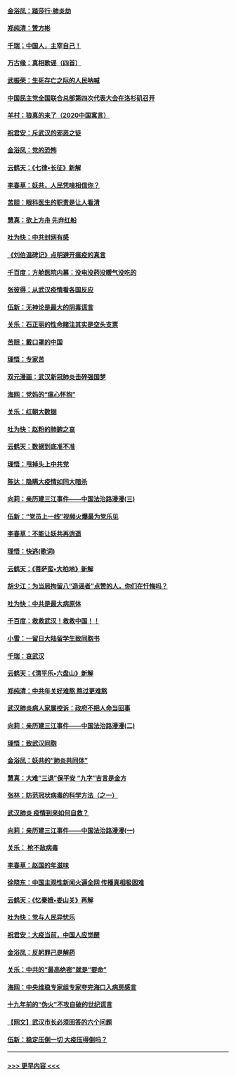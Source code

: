 #### [金浴凤：踏莎行‧肺炎劫](../pages/nsc993/n11858227.md?t=02101911) 
#### [郑纯清：赞方彬](../pages/nsc993/n11856803.md?t=02101911) 
#### [千瑞；中国人，主宰自己！](../pages/nsc993/n11856793.md?t=02101911) 
#### [万古缘：真相歌谣（四首）](../pages/nsc993/n11856263.md?t=02101911) 
#### [武振荣：生死存亡之际的人民呐喊](../pages/nsc993/n11856256.md?t=02101911) 
#### [中国民主党全国联合总部第四次代表大会在洛杉矶召开](../pages/nsc993/n11856344.md?t=02101911) 
#### [羊村：狼真的来了（2020中国寓言）](../pages/nsc993/n11856229.md?t=02101911) 
#### [祝君安：斥武汉的邪恶之徒](../pages/nsc993/n11855861.md?t=02101911) 
#### [金浴凤：党的恐怖](../pages/nsc993/n11855849.md?t=02101911) 
#### [云鹤天：《七律▪长征》新解](../pages/nsc993/n11855479.md?t=02101911) 
#### [李春草：妖共，人民凭啥相信你？](../pages/nsc993/n11855196.md?t=02101911) 
#### [苦胆：眼科医生的职责是让人看清](../pages/nsc993/n11853840.md?t=02101911) 
#### [慧真：欲上方舟 先弃红船](../pages/nsc993/n11853483.md?t=02101911) 
#### [吐为快：中共封网有感](../pages/nsc993/n11852575.md?t=02101911) 
#### [《刘伯温碑记》点明避开瘟疫的真言](../pages/nsc993/n11852128.md?t=02101911) 
#### [千百度：方舱医院内幕：没电没药没暖气没吃的](../pages/nsc993/n11850211.md?t=02101911) 
#### [张彼得：从武汉疫情看各国反应](../pages/nsc993/n11850102.md?t=02101911) 
#### [伍新：无神论是最大的阴毒谎言](../pages/nsc993/n11846129.md?t=02101911) 
#### [关乐：石正丽的性命赌注其实是空头支票](../pages/nsc993/n11846109.md?t=02101911) 
#### [苦胆：戴口罩的中国](../pages/nsc993/n11845576.md?t=02101911) 
#### [理悟：专家苦](../pages/nsc993/n11845564.md?t=02101911) 
#### [双元漫画：武汉新冠肺炎击碎强国梦](../pages/nsc993/n11843320.md?t=02101911) 
#### [海网：党妈的“瘟心怀抱”](../pages/nsc993/n11840740.md?t=02101911) 
#### [关乐：红朝大数据](../pages/nsc993/n11840675.md?t=02101911) 
#### [吐为快：赵粉的肺腑之哀](../pages/nsc993/n11840618.md?t=02101911) 
#### [云鹤天：数据到底准不准](../pages/nsc993/n11840325.md?t=02101911) 
#### [理悟：甩掉头上中共党](../pages/nsc993/n11838826.md?t=02101911) 
#### [陈达：隐瞒大疫情如同大暗杀](../pages/nsc993/n11838771.md?t=02101911) 
#### [向莉：亲历建三江事件——中国法治路漫漫(三)](../pages/nsc993/n11831825.md?t=02101911) 
#### [伍新：“党员上一线”视频火爆最为党乐见](../pages/nsc993/n11838200.md?t=02101911) 
#### [李春草：不能让妖共再逍遥](../pages/nsc993/n11838102.md?t=02101911) 
#### [理悟：快逃(歌词)](../pages/nsc993/n11838083.md?t=02101911) 
#### [云鹤天：《菩萨蛮▪大柏地》新解](../pages/nsc993/n11838059.md?t=02101911) 
#### [胡少江：为当局拘留八“造谣者”点赞的人，你们在忏悔吗？](../pages/nsc993/n11836801.md?t=02101911) 
#### [吐为快：中共是最大病原体](../pages/nsc993/n11836748.md?t=02101911) 
#### [千百度：救救武汉！救救中国！！](../pages/nsc993/n11836145.md?t=02101911) 
#### [小雪：一留日大陆留学生致同胞书](../pages/nsc993/n11834624.md?t=02101911) 
#### [千瑞：哀武汉](../pages/nsc993/n11833647.md?t=02101911) 
#### [云鹤天：《清平乐▪六盘山》新解](../pages/nsc993/n11833611.md?t=02101911) 
#### [郑纯清：中共年关好难熬 熬过更难熬](../pages/nsc993/n11833489.md?t=02101911) 
#### [武汉肺炎病人家属控诉：政府不把人命当回事](../pages/nsc993/n11833205.md?t=02101911) 
#### [向莉：亲历建三江事件——中国法治路漫漫(二)](../pages/nsc993/n11829102.md?t=02101911) 
#### [理悟：致武汉同胞](../pages/nsc993/n11831522.md?t=02101911) 
#### [金浴凤：妖共的“肺炎共同体”](../pages/nsc993/n11829448.md?t=02101911) 
#### [慧真：大难“三退”保平安 “九字”吉言是金方](../pages/nsc993/n11829501.md?t=02101911) 
#### [张林：防范冠状病毒的科学方法（之一）](../pages/nsc993/n11828618.md?t=02101911) 
#### [武汉肺炎 疫情到来如何自救？](../pages/nsc993/n11827632.md?t=02101911) 
#### [向莉：亲历建三江事件——中国法治路漫漫(一)](../pages/nsc993/n11827190.md?t=02101911) 
#### [关乐： 枪不敌病毒](../pages/nsc993/n11826746.md?t=02101911) 
#### [李春草：赵国的年滋味](../pages/nsc993/n11826321.md?t=02101911) 
#### [徐晓东：中国主观性新闻火遍全网 传播真相极困难](../pages/nsc993/n11826508.md?t=02101911) 
#### [云鹤天：《忆秦娥▪娄山关》再解](../pages/nsc993/n11824682.md?t=02101911) 
#### [吐为快：党与人民异忧乐](../pages/nsc993/n11824660.md?t=02101911) 
#### [祝君安：大疫当前，中国人应觉醒](../pages/nsc993/n11821946.md?t=02101911) 
#### [金浴凤：反躬罪己是解药](../pages/nsc993/n11820280.md?t=02101911) 
#### [关乐：中共的“最高绝密”就是“要命”](../pages/nsc993/n11816946.md?t=02101911) 
#### [海网：中央维稳专家组专家夸完海口入病房感言](../pages/nsc993/n11815138.md?t=02101911) 
#### [十九年前的“伪火”不攻自破的世纪谎言](../pages/nsc993/n11813238.md?t=02101911) 
#### [【网文】武汉市长必须回答的六个问题](../pages/nsc993/n11813848.md?t=02101911) 
#### [伍新：稳定压倒一切 大疫压得倒吗？](../pages/nsc993/n11812634.md?t=02101911) 

----
#### [ >>> 更早内容 <<< ](../indexes/nsc993-earlier.md)

